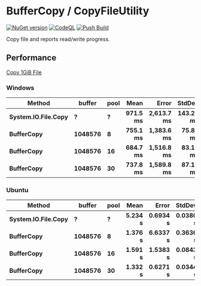 # BufferCopy / CopyFileUtility
[![NuGet version](https://badge.fury.io/nu/CopyFileUtility.svg)](https://badge.fury.io/nu/CopyFileUtility)
[![CodeQL](https://github.com/EX-EXE/BufferCopy/actions/workflows/codeql-analysis.yml/badge.svg)](https://github.com/EX-EXE/BufferCopy/actions/workflows/codeql-analysis.yml)
[![Push Build](https://github.com/EX-EXE/BufferCopy/actions/workflows/build.yml/badge.svg)](https://github.com/EX-EXE/BufferCopy/actions/workflows/build.yml)

Copy file and reports read/write progress.

## Performance
[Copy 1GiB File](https://github.com/EX-EXE/BufferCopy/actions/runs/3209872350)
### Windows
|              Method |  buffer | pool |        Mean |       Error |      StdDev |   Allocated |
|-------------------- |-------- |----- |------------:|------------:|------------:|------------:|
| **System.IO.File.Copy** |       **?** |    **?** |    **971.5 ms** |  **2,613.7 ms** |   **143.27 ms** |       **480 B** |
|          **BufferCopy** | **1048576** |    **8** |    **755.1 ms** |  **1,383.6 ms** |    **75.84 ms** |   **8787160 B** |
|          **BufferCopy** | **1048576** |   **16** |    **684.7 ms** |  **1,516.8 ms** |    **83.14 ms** |  **17174328 B** |
|          **BufferCopy** | **1048576** |   **30** |    **737.8 ms** |  **1,589.8 ms** |    **87.14 ms** |  **31856360 B** |

### Ubuntu
|              Method |  buffer | pool |      Mean |     Error |   StdDev |     Allocated |
|-------------------- |-------- |----- |----------:|----------:|---------:|--------------:|
| **System.IO.File.Copy** |       **?** |    **?** |   **5.234 s** |  **0.6934 s** | **0.0380 s** |       **1.84 KB** |
|          **BufferCopy** | **1048576** |    **8** |   **1.376 s** |  **6.6337 s** | **0.3636 s** |    **8517.84 KB** |
|          **BufferCopy** | **1048576** |   **16** |   **1.591 s** |  **1.5383 s** | **0.0843 s** |   **16725.95 KB** |
|          **BufferCopy** | **1048576** |   **30** |   **1.332 s** |  **0.6271 s** | **0.0344 s** |   **31107.57 KB** |
